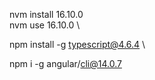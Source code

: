 nvm install 16.10.0 \
nvm use 16.10.0 \


npm install -g typescript@4.6.4 \


npm i -g angular/cli@14.0.7

